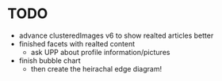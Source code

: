 # TODO

- advance clusteredImages v6 to show realted articles better
- finished facets with realted content
	- ask UPP about profile information/pictures
- finish bubble chart
	- then create the heirachal edge diagram!
